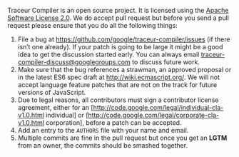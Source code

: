 Traceur Compiler is an open source project. It is licensed using the
[Apache Software License 2.0](http://www.apache.org/licenses/LICENSE-2.0.html).
We do accept pull request but before you send a pull request please ensure that
you do all the following things:

1. File a bug at https://github.com/google/traceur-compiler/issues (if there
isn’t one already). If your patch is going to be large it might be a good idea
to get the discussion started early. You can always email
traceur-compiler-discuss@googlegroups.com to discuss future work.
1. Make sure that the bug references a strawman, an approved proposal or in the
latest ES6 spec draft at http://wiki.ecmascript.org/. We will not accept
language feature patches that are not on the track for future versions of
JavaScript.
1. Due to legal reasons, all contributors must sign a contributor license
agreement, either for an
[http://code.google.com/legal/individual-cla-v1.0.html individual] or
[http://code.google.com/legal/corporate-cla-v1.0.html corporation], before a
patch can be accepted.
1. Add an entry to the `AUTHORS` file with your name and email.
1. Multiple commits are fine in the pull request but once you get an **LGTM** from
an owner, the commits should be smashed together. 
